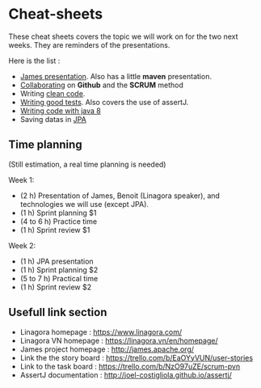 # Cheat-sheets

These cheat sheets covers the topic we will work on for the two next weeks. They are reminders of the presentations.

Here is the list :
 - [James presentation](james.md). Also has a little **maven** presentation.
 - [Collaborating](collaborating.md) on **Github** and the **SCRUM** method
 - Writing [clean code](clean_code.md).
 - [Writing good tests](tests.md). Also covers the use of assertJ.
 - [Writing code with java 8](java-8.md)
 - Saving datas in [JPA](jpa.md)

## Time planning

(Still estimation, a real time planning is needed)

Week 1:

 - (2 h) Presentation of James, Benoit (Linagora speaker), and technologies we will use (except JPA).
 - (1 h) Sprint planning $1
 - (4 to 6 h) Practice time
 - (1 h) Sprint review $1
 
Week 2:

 - (1 h) JPA presentation
 - (1 h) Sprint planning $2
 - (5 to 7 h) Practical time
 - (1 h) Sprint review $2
 
## Usefull link section

 - Linagora homepage : https://www.linagora.com/
 - Linagora VN homepage : https://linagora.vn/en/homepage/
 - James project homepage : http://james.apache.org/
 - Link the the story board : https://trello.com/b/EaOYyVUN/user-stories
 - Link to the task board : https://trello.com/b/NzO97uZE/scrum-pvn
 - AssertJ documentation : http://joel-costigliola.github.io/assertj/

